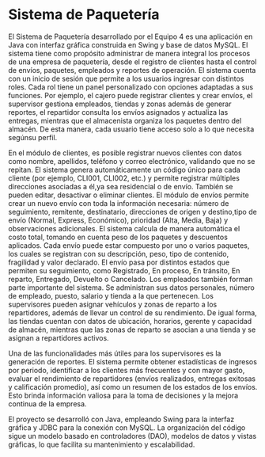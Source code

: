 <h1>Sistema de Paquetería</h1>
<p>El Sistema de Paquetería desarrollado por el Equipo 4 es una aplicación en Java con interfaz gráfica construida en Swing y base de datos MySQL. 
El sistema tiene como propósito administrar de manera integral los procesos de una empresa de paquetería, desde el registro de clientes hasta el control de envíos, paquetes, empleados y reportes de operación. El sistema cuenta con un inicio de sesión que permite a los usuarios ingresar con distintos roles. Cada rol tiene un panel personalizado con opciones adaptadas a sus funciones.
Por ejemplo, el cajero puede registrar clientes y crear envíos, el supervisor gestiona empleados, tiendas y zonas además de generar reportes, el repartidor consulta los envíos asignados y actualiza las entregas, mientras que el almacenista organiza los paquetes dentro del almacén. De esta manera, cada usuario tiene acceso solo a lo que necesita segúnsu perfil.</p>
En el módulo de clientes, es posible registrar nuevos clientes con datos como nombre, apellidos, teléfono y correo electrónico, validando que no se repitan. 
El sistema genera automáticamente un código único para cada cliente (por ejemplo, CLI001, CLI002, etc.) y permite registrar múltiples direcciones asociadas a él,ya sea residencial o de envío. También se pueden editar, desactivar o eliminar clientes.
El módulo de envíos permite crear un nuevo envío con toda la información necesaria: número de seguimiento, remitente, destinatario, direcciones de origen y destino,tipo de envío (Normal, Express, Económico), prioridad (Alta, Media, Baja) y observaciones adicionales. 
El sistema calcula de manera automática el costo total, tomando en cuenta peso de los paquetes y descuentos aplicados.
Cada envío puede estar compuesto por uno o varios paquetes, los cuales se registran con su descripción, peso, tipo de contenido, fragilidad y valor declarado. 
El envío pasa por distintos estados que permiten su seguimiento, como Registrado, En proceso, En tránsito, En reparto, Entregado, Devuelto o Cancelado.
Los empleados también forman parte importante del sistema. Se administran sus datos personales, número de empleado, puesto, salario y tienda a la que pertenecen.
Los supervisores pueden asignar vehículos y zonas de reparto a los repartidores, además de llevar un control de su rendimiento.  De igual forma, las tiendas cuentan con datos de ubicación, horarios, gerente y capacidad de almacén, mientras que las zonas de reparto se asocian a una tienda y se asignan a repartidores activos.

Una de las funcionalidades más útiles para los supervisores es la generación de reportes. El sistema permite obtener estadísticas de ingresos por periodo, identificar a los clientes más frecuentes y con mayor gasto, evaluar el rendimiento de repartidores (envíos realizados, entregas exitosas y calificación promedio), así como un resumen de los estados de los envíos. Esto brinda información valiosa para la toma de decisiones y la mejora continua de la empresa.

El proyecto se desarrolló con Java, empleando Swing para la interfaz gráfica y JDBC para la conexión con MySQL. La organización del código sigue un modelo basado en controladores (DAO), modelos de datos y vistas gráficas, lo que facilita su mantenimiento y escalabilidad.

